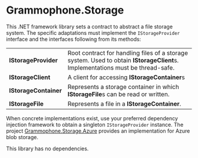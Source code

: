# Grammophone.Storage
This .NET framework library sets a contract to abstract a file storage system.
The specific adaptations must implement the `IStorageProvider` interface and the interfaces following from its methods:

<table>
<tbody>
<tr>
<td>
<strong>IStorageProvider</strong>
</td>
<td>
Root contract for handling files of a storage system.
Used to obtain <strong>IStorageClient</strong>s.
Implementations must be thread-safe.
</td>
</tr>
<tr>
<td>
<strong>IStorageClient</strong>
</td>
<td>
A client for accessing <strong>IStorageContainer</strong>s
</td>
</tr>
<tr>
<td>
<strong>IStorageContainer</strong>
</td>
<td>
Represents a storage container in which <strong>IStorageFile</strong>s can be read or written.
</td>
</tr>
<tr>
<td>
<strong>IStorageFile</strong>
</td>
<td>
Represents a file in a <strong>IStorageContainer</strong>.
</td>
</tr>
</tbody>
</table>

When concrete implementations exist, use your preferred dependency injection framework
to obtain a singleton `IStorageProvider` instance. The project
[Grammophone.Storage.Azure](https://github.com/grammophone/Grammophone.Storage.Azure) provides an implementation for Azure blob storage.

This library has no dependencies.

